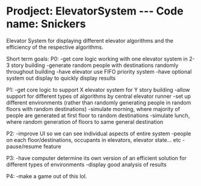 # Prodject: ElevatorSystem --- Code name: Snickers 

Elevator System for displaying different elevator algorithms and the efficiency of the respective algorithms.

<WORK IN PROGRESS>

Short term goals:
P0:
-get core logic working with one elevator system in 2-3 story building
-generate random people with destinations randomly throughout building
-have elevator use FIFO priority system
-have optional system out display to quickly display results

P1:
-get core logic to support X elevator system for Y story building
-allow support for different types of algorithms by central elevator runner
-set up different environments (rather than randomly generating people in random floors with random destinations)
  -simulate morning, where majority of people are generated at first floor to random destinations
  -simulate lunch, where random generation of floors to same general destination

P2:
-improve UI so we can see individual aspects of entire system
  -people on each floor/destinations, occupants in elevators, elevator state... etc
  -pause/resume feature

P3:
-have computer determine its own version of an efficient solution for different types of environments
-display good analysis of results

P4:
-make a game out of this lol.
